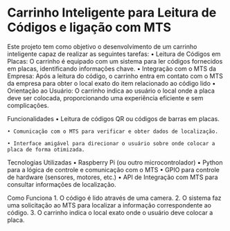 # Carrinho Inteligente para Leitura de Códigos e ligação com MTS

Este projeto tem como objetivo o desenvolvimento de um carrinho inteligente capaz de realizar as seguintes tarefas:
	• Leitura de Códigos em Placas: O carrinho é equipado com um sistema para ler códigos fornecidos em placas, identificando informações chave.
	• Integração com o MTS da Empresa: Após a leitura do código, o carrinho entra em contato com o MTS da empresa para obter o local exato do item relacionado ao código lido
	• Orientação ao Usuário: O carrinho indica ao usuário o local onde a placa deve ser colocada, proporcionando uma experiência eficiente e sem complicações.

Funcionalidades
	• Leitura de códigos QR ou códigos de barras em placas.
 
	• Comunicação com o MTS para verificar e obter dados de localização.
 
	• Interface amigável para direcionar o usuário sobre onde colocar a placa de forma otimizada.
 
Tecnologias Utilizadas
	• Raspberry Pi (ou outro microcontrolador)
	• Python para a lógica de controle e comunicação com o MTS
	• GPIO para controle de hardware (sensores, motores, etc.)
	• API de Integração com MTS para consultar informações de localização.
 
Como Funciona
	1. O código é lido através de uma camera.
	2. O sistema faz uma solicitação ao MTS para localizar a informação correspondente ao código.
	3. O carrinho indica o local exato onde o usuário deve colocar a placa.
